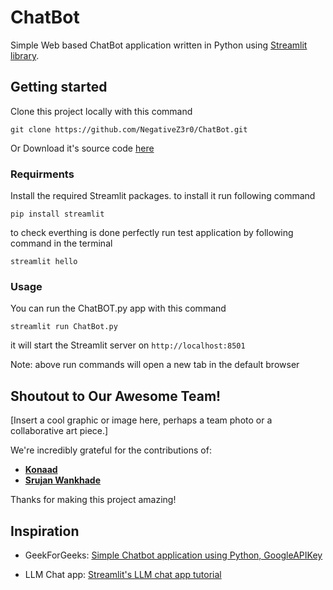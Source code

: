 # ChatBot
Simple Web based ChatBot application written in Python using [Streamlit library](https://streamlit.io/).


## Getting started
Clone this project locally with this command
```
git clone https://github.com/NegativeZ3r0/ChatBot.git
```
Or
Download it's source code [here](https://github.com/NegativeZ3r0/ChatBot/archive/refs/heads/main.zip)

### Requirments
Install the required Streamlit packages. to install it run following command
```
pip install streamlit
```
to check everthing is done perfectly run test application by following command in the terminal
```
streamlit hello
```

### Usage
You can run the ChatBOT.py app with this command
```
streamlit run ChatBot.py
```
it will start the Streamlit server on 
`http://localhost:8501`

Note: above run commands will open a new tab in the default browser


## Shoutout to Our Awesome Team!

[Insert a cool graphic or image here, perhaps a team photo or a collaborative art piece.]

We're incredibly grateful for the contributions of:

* **[Konaad](https://github.com/smeet05)** <!-- [Brief description of their contributions] -->
* **[Srujan Wankhade](https://github.com/srujanwankhade)** <!-- [Brief description of their contributions] -->

Thanks for making this project amazing!


## Inspiration
- GeekForGeeks: [Simple Chatbot application using Python, GoogleAPIKey](https://www.geeksforgeeks.org/simple-chatbot-application-using-python-googleapikey/)

- LLM Chat app: [Streamlit's LLM chat app tutorial](https://docs.streamlit.io/develop/tutorials/llms/build-conversational-apps)
